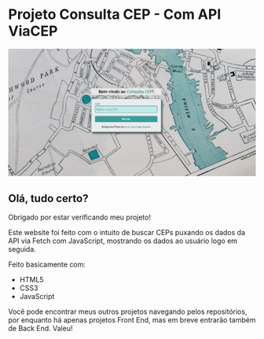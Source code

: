 # Projeto Consulta CEP - Com API ViaCEP
<img src="img/project-image.png">

## Olá, tudo certo? 

Obrigado por estar verificando meu projeto!

Este website foi feito com o intuito de buscar CEPs puxando os dados da API via Fetch com JavaScript, mostrando os dados
ao usuário logo em seguida.

Feito basicamente com:
- HTML5
- CSS3
- JavaScript

Você pode encontrar meus outros projetos navegando pelos repositórios, por enquanto há apenas projetos Front End, mas 
em breve entrarão também de Back End. Valeu!
